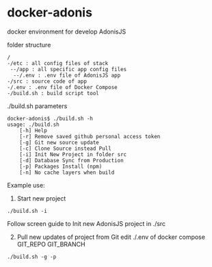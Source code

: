 # docker-adonis
docker environment for develop AdonisJS

folder structure
```
/
-/etc : all config files of stack
 --/app : all specific app config files
  --/.env : .env file of AdonisJS app
-/src : source code of app
-/.env : .env file of Docker Compose
-/build.sh : build script tool
```

./build.sh parameters
```
docker-adonis$ ./build.sh -h
usage: ./build.sh
    [-h] Help
    [-r] Remove saved github personal access token
    [-g] Git new source update
    [-c] Clone Source instead Pull
    [-i] Init New Project in folder src
    [-d] Database Sync from Production
    [-p] Packages Install (npm)
    [-n] No cache layers when build
```

Example use:

1. Start new project
```
./build.sh -i
```
Follow screen guide to Init new AdonisJS project in ./src

2. Pull new updates of project from Git
edit ./.env of docker compose
GIT_REPO
GIT_BRANCH
```
./build.sh -g -p
```
